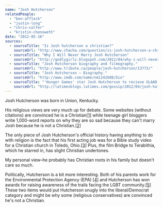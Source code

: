 ```yaml
---
name: "Josh Hutcherson"
relatedPeople:
  - "ben-affleck"
  - "justin-long"
  - "chris-colfer"
  - "kristin-chenoweth"
date: "2012-05-16"
sources:
  - sourceTitle: "Is Josh hutcherson a christian?"
    sourceUrl: "http://www.chacha.com/question/is-josh-hutcherson-a-christian"
  - sourceTitle: "Why I Will Never Marry Josh Hutcherson"
    sourceUrl: "http://godlygirlz.blogspot.com/2012/04/why-i-will-never-marry-josh-hutcherson.html"
  - sourceTitle: "Josh Hutcherson biography and filmography."
    sourceUrl: "http://www.tribute.ca/people/josh-hutcherson/13773/"
  - sourceTitle: "Josh Hutcherson – Biography."
    sourceUrl: "http://www.imdb.com/name/nm1242688/bio"
  - sourceTitle: "'Hunger Games' star Josh Hutcherson to recieve GLAAD honor."
    sourceUrl: "http://latimesblogs.latimes.com/gossip/2012/04/josh-hutcherson-hunger-games-exclusive-glaad-media-award.html"
---
```


Josh Hutcherson was born in Union, Kentucky.

His religious views are very much up for debate. Some websites (without citations) are convinced he is a Christian<a class="source-citation" href="http://www.chacha.com/question/is-josh-hutcherson-a-christian" title="Is Josh hutcherson a christian?">[1]</a> while teenage girl bloggers write 1,000-word reports on why they are so sad because they can't marry Josh because he is not a Christian.<a class="source-citation" href="http://godlygirlz.blogspot.com/2012/04/why-i-will-never-marry-josh-hutcherson.html" title="Why I Will Never Marry Josh Hutcherson">[2]</a>

The only piece of Josh Hutcherson's official history having anything to do with religion is the fact that his first acting job was for a Bible study video for a Christian church in Toledo, Ohio.<a class="source-citation" href="http://www.tribute.ca/people/josh-hutcherson/13773/" title="Josh Hutcherson biography and filmography.">[3]</a> Plus, the film Bridge to Terabithia, which he starred in, has slight Christian undertones.

My personal view–he probably has Christian roots in his family but doesn't care so much.

Politically, Hutcherson is a bit more interesting. Both of his parents work for the Environmental Protection Agency (EPA) <a class="source-citation" href="http://www.imdb.com/name/nm1242688/bio" title="Josh Hutcherson – Biography.">[4]</a> and Hutcherson has won awards for raising awareness of the trails facing the LGBT community.<a class="source-citation" href="http://latimesblogs.latimes.com/gossip/2012/04/josh-hutcherson-hunger-games-exclusive-glaad-media-award.html" title="&apos;Hunger Games&apos; star Josh Hutcherson to recieve GLAAD honor.">[5]</a> These two items would put Hutcherson snugly into the liberal/Democrat category and might be why some (religious conservatives) are convinced he's not a Christian.
